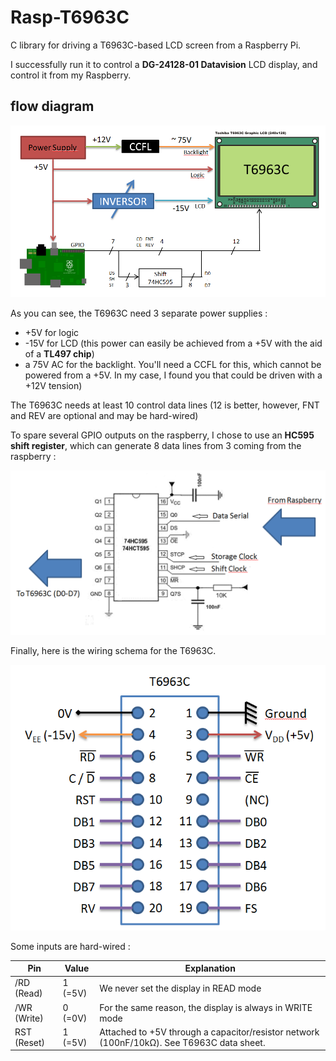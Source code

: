 Rasp-T6963C
===========

C library for driving a T6963C-based LCD screen from a Raspberry Pi.

I successfully run it to control a **DG-24128-01 Datavision** LCD display, and control it from my Raspberry.

flow diagram
------------

![Flow diagram](https://raw.githubusercontent.com/Orabig/Rasp-T6963C/master/doc/Rasp-T6963C-1.png)

As you can see, the T6963C need 3 separate power supplies :
* +5V for logic
* -15V for LCD (this power can easily be achieved from a +5V with the aid of a **TL497 chip**)
* a 75V AC for the backlight. You'll need a CCFL for this, which cannot be powered from a +5V. In my case, I found you that could be driven with a +12V tension)

The T6963C needs at least 10 control data lines (12 is better, however, FNT and REV are optional and may be hard-wired)

To spare several GPIO outputs on the raspberry, I chose to use an **HC595 shift register**, which can generate 8 data lines from 3 coming from the raspberry :

![HC595 wiring](https://raw.githubusercontent.com/Orabig/Rasp-T6963C/master/doc/Rasp-T6963C-2.png)

Finally, here is the wiring schema for the T6963C.

![T6963C wiring](https://raw.githubusercontent.com/Orabig/Rasp-T6963C/master/doc/Rasp-T6963C-3.png)

Some inputs are hard-wired :

| Pin          | Value     | Explanation |
| ------------- | ----------- | ---------------------------------------------- |
| /RD  (Read)  | 1 (=5V)  | We never set the display in READ mode |
| /WR (Write)  | 0 (=0V)  | For the same reason, the display is always in WRITE mode |
| RST (Reset)  | 1 (=5V)  | Attached to +5V through a capacitor/resistor network (100nF/10kΩ). See T6963C data sheet. |
